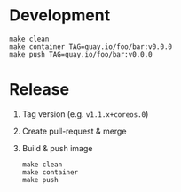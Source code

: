 # Development

```
make clean
make container TAG=quay.io/foo/bar:v0.0.0
make push TAG=quay.io/foo/bar:v0.0.0
```

# Release

1. Tag version (e.g. `v1.1.x+coreos.0`)
1. Create pull-request & merge
1. Build & push image

    ```
    make clean
    make container
    make push
    ```
